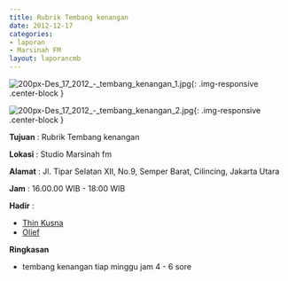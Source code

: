 ```yaml
---
title: Rubrik Tembang kenangan
date: 2012-12-17
categories:
- laporan
- Marsinah FM
layout: laporancmb
---
```



![200px-Des_17_2012_-_tembang_kenangan_1.jpg](/uploads/200px-Des_17_2012_-_tembang_kenangan_1.jpg){: .img-responsive .center-block }

![200px-Des_17_2012_-_tembang_kenangan_2.jpg](/uploads/200px-Des_17_2012_-_tembang_kenangan_2.jpg){: .img-responsive .center-block }


**Tujuan** : Rubrik Tembang kenangan 

**Lokasi** : Studio Marsinah fm 

**Alamat** : Jl. Tipar Selatan XII, No.9, Semper Barat, Cilincing, Jakarta Utara 

**Jam** : 16.00.00 WIB - 18:00 WIB 

**Hadir** :
* [Thin Kusna](http://wiki.ciptamedia.org/wiki/Thin_Kusna)
* [Olief](http://wiki.ciptamedia.org/wiki/Olief)

**Ringkasan**  
* tembang kenangan tiap minggu jam 4 - 6 sore
